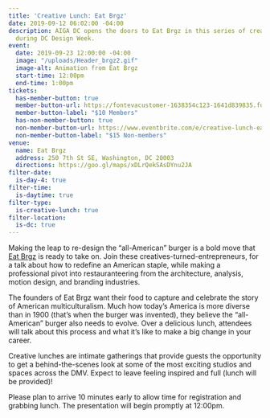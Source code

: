 ```yaml
---
title: 'Creative Lunch: Eat Brgz'
date: 2019-09-12 06:02:00 -04:00
description: AIGA DC opens the doors to Eat Brgz in this series of creative lunches
  during DC Design Week.
event:
  date: 2019-09-23 12:00:00 -04:00
  image: "/uploads/Header_brgz2.gif"
  image-alt: Animation from Eat Brgz
  start-time: 12:00pm
  end-time: 1:00pm
tickets:
  has-member-button: true
  member-button-url: https://fontevacustomer-1638354c123-1641d839835.force.com/services/oauth2/authorize?client_id=3MVG9nthuDc9owbcOq7_07W.HriOQQPWTbMkrpOla.ajDQlTHf4_uby_mhwylcX.mJBU2O2SppTiZMS0J_HJd&response_type=code&redirect_uri=https://ikit.aiga.org/ikit_national_util/ikit-national-util-sso-redirect/&state=https%3A%2F%2Fdc.aiga.org%2Fevent%2Fcreative-lunch-eat-brgz%2F%3Fredirect_source%3Deventbrite_register
  member-button-label: "$10 Members"
  has-non-member-button: true
  non-member-button-url: https://www.eventbrite.com/e/creative-lunch-eat-brgz-tickets-72520485725
  non-member-button-label: "$15 Non-members"
venue:
  name: Eat Brgz
  address: 250 7th St SE, Washington, DC 20003
  directions: https://goo.gl/maps/xDLrQekSAsDYnu2JA
filter-date:
  is-day-4: true
filter-time:
  is-daytime: true
filter-type:
  is-creative-lunch: true
filter-location:
  is-dc: true
---
```


Making the leap to re-design the “all-American” burger is a bold move that [Eat Brgz](https://www.eatbrgz.com/) is ready to take on. Join these creatives-turned-entrepreneurs, for a talk about how to redefine an American staple, while making a professional pivot into restauranteering from the architecture, analysis, motion design, and branding industries.

The founders of Eat Brgz want their food to capture and celebrate the story of American multiculturalism. Much how today’s America is more diverse than in 1900 (that’s when the burger was invented), they believe the “all-American” burger also needs to evolve. Over a delicious lunch, attendees will talk about this process and what it’s like to make a big change in your career.

Creative lunches are intimate gatherings that provide guests the opportunity to get a behind-the-scenes look at some of the most exciting studios and spaces across the DMV. Expect to leave feeling inspired and full (lunch will be provided)!

Please plan to arrive 10 minutes early to allow time for registration and grabbing lunch. The presentation will begin promptly at 12:00pm. 